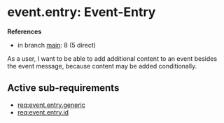 # event.entry: Event-Entry

**References**

- in branch [main](https://github.com/mhatzl/evident/tree/main): 8 (5 direct)

As a user, I want to be able to add additional content to an event besides the event message, because content may be added conditionally.

## Active sub-requirements

- [req:event.entry.generic](5-REQ-event.entry.generic)
- [req:event.entry.id](5-REQ-event.entry.id)
